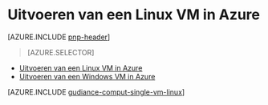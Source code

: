<properties
   pageTitle="Met een Linux VM | Verwijzen naar architectuur | Microsoft Azure"
   description="Het uitvoeren van een Linux VM in Azure, betalende aandacht voor schaalbaarheid, tolerantie, beheerbaarheid en beveiliging."
   services=""
   documentationCenter="na"
   authors="MikeWasson"
   manager="roshar"
   editor=""
   tags=""/>

<tags
   ms.service="guidance"
   ms.devlang="na"
   ms.topic="article"
   ms.tgt_pltfrm="na"
   ms.workload="na"
   ms.date="10/20/2016"
   ms.author="mwasson"/>

# <a name="running-a-linux-vm-on-azure"></a>Uitvoeren van een Linux VM in Azure

[AZURE.INCLUDE [pnp-header](../../includes/guidance-pnp-header-include.md)]

> [AZURE.SELECTOR]
- [Uitvoeren van een Linux VM in Azure](guidance-compute-single-vm-linux.md)
- [Uitvoeren van een Windows VM in Azure](guidance-compute-single-vm.md)

[AZURE.INCLUDE [gudiance-comput-single-vm-linux](../../includes/guidance-compute-single-vm-linux.md)]

